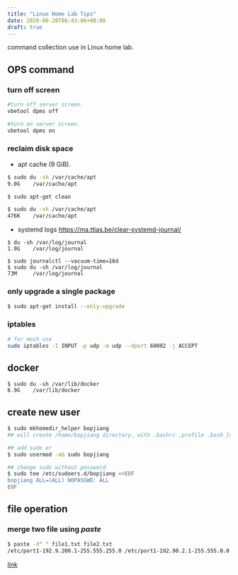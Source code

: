 ```yaml
---
title: "Linux Home Lab Tips"
date: 2020-06-28T06:43:06+08:00
draft: true
---
```


command collection use in Linux home lab.

## OPS command
### turn off screen
```bash
#turn off server screen.
vbetool dpms off

#turn on server screen.
vbetool dpms on
```


### reclaim disk space
* apt cache (9 GiB).

```bash
$ sudo du -sh /var/cache/apt
9.0G    /var/cache/apt

$ sudo apt-get clean

$ sudo du -sh /var/cache/apt
476K    /var/cache/apt
```

* systemd logs
https://ma.ttias.be/clear-systemd-journal/


```
$ du -sh /var/log/journal
1.9G    /var/log/journal

$ sudo journalctl --vacuum-time=16d
$ sudo du -sh /var/log/journal
73M     /var/log/journal
```

### only upgrade a single package

```bash
$ sudo apt-get install --only-upgrade
```

### iptables

```bash
# for mosh use
sudo iptables -I INPUT -p udp -m udp --dport 60002 -j ACCEPT
```


## docker

```
$ sudo du -sh /var/lib/docker
6.9G    /var/lib/docker
```

## create new user

```bash
$ sudo mkhomedir_helper bopjiang
## will create /home/bopjiang directory, with .bashrc .profile .bash_logout in it.

## add sudo er
$ sudo usermod -aG sudo bopjiang

## change sudo without password
$ sudo tee /etc/sudoers.d/bopjiang <<EOF
bopjiang ALL=(ALL) NOPASSWD: ALL
EOF
```


## file operation
### merge two file using *paste*

```bash
$ paste -d" " file1.txt file2.txt
/etc/port1-192.9.200.1-255.555.255.0 /etc/port1-192.90.2.1-255.555.0.0
```
[link](https://stackoverflow.com/questions/16394176/how-to-merge-two-files-consistently-line-by-line)

